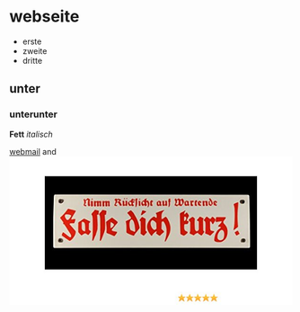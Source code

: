 # webseite
- erste
- zweite
- dritte

## unter
### unterunter
**Fett**
_italisch_

[webmail](http://webmail.landshut.org) and ![Image](fassedichkurz2.jpg)
